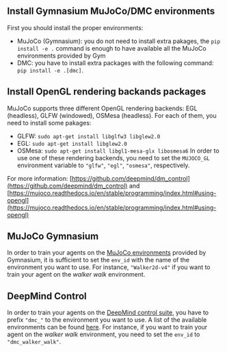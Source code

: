 ## Install Gymnasium MuJoCo/DMC environments
First you should install the proper environments:

- MuJoCo (Gymnasium): you do not need to install extra pakages, the `pip install -e .` command is enough to have available all the MuJoCo environments provided by Gym 
- DMC: you have to install extra packages with the following command: `pip install -e .[dmc]`.

## Install OpenGL rendering backands packages

MuJoCo supports three different OpenGL rendering backends: EGL (headless), GLFW (windowed), OSMesa (headless).
For each of them, you need to install some pakages:
- GLFW: `sudo apt-get install libglfw3 libglew2.0`
- EGL: `sudo apt-get install libglew2.0`
- OSMesa: `sudo apt-get install libgl1-mesa-glx libosmesa6`
In order to use one of these rendering backends, you need to set the `MUJOCO_GL` environment variable to `"glfw"`, `"egl"`, `"osmesa"`, respectively.

For more information: [https://github.com/deepmind/dm_control](https://github.com/deepmind/dm_control) and [https://mujoco.readthedocs.io/en/stable/programming/index.html#using-opengl](https://mujoco.readthedocs.io/en/stable/programming/index.html#using-opengl)

## MuJoCo Gymnasium
In order to train your agents on the [MuJoCo environments](https://gymnasium.farama.org/environments/mujoco/) provided by Gymnasium, it is sufficient to set the `env_id` with the name of the environment you want to use. For instance, `"Walker2d-v4"` if you want to train your agent on the *walker walk* environment.

## DeepMind Control
In order to train your agents on the [DeepMind control suite](https://github.com/deepmind/dm_control/blob/main/dm_control/suite/README.md), you have to prefix `"dmc_"` to the environment you want to use. A list of the available environments can be found [here](https://arxiv.org/abs/1801.00690). For instance, if you want to train your agent on the *walker walk* environment, you need to set the `env_id` to `"dmc_walker_walk"`.